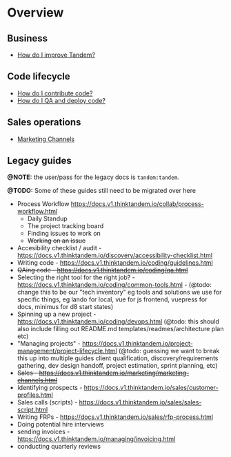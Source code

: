 # Overview

## Business

* [How do I improve Tandem?](./improve-tandem.md)

## Code lifecycle

* [How do I contribute code?](./contributing-code.md)
* [How do I QA and deploy code?](./qaing-code.md)

## Sales operations

* [Marketing Channels](./marketing-channels.md)

## Legacy guides

**@NOTE:** the user/pass for the legacy docs is `tandem:tandem`.

**@TODO:** Some of these guides still need to be migrated over here

* Process Workflow <https://docs.v1.thinktandem.io/collab/process-workflow.html>
  * Daily Standup
  * The project tracking board
  * Finding issues to work on
  * ~~Working on an issue~~
* Accesibility checklist / audit - <https://docs.v1.thinktandem.io/discovery/accessibility-checklist.html>
* Writing code - <https://docs.v1.thinktandem.io/coding/guidelines.html>
* ~~QAing code - <https://docs.v1.thinktandem.io/coding/qa.html>~~
* Selecting the right tool for the right job? - <https://docs.v1.thinktandem.io/coding/common-tools.html> - (@todo: change this to be our "tech inventory" eg tools and solutions we use for specific things, eg lando for local, vue for js frontend, vuepress for docs, minimus for d8 start states)
* Spinning up a new project - <https://docs.v1.thinktandem.io/coding/devops.html> (@todo: this should also include filling out README.md templates/readmes/architecture plan etc)
* "Managing projects" - <https://docs.v1.thinktandem.io/project-management/project-lifecycle.html> (@todo: guessing we want to break this up into multiple guides client qualification, discovery/requirements gathering, dev design handoff, project estimation, sprint planning, etc)
* ~~Sales - <https://docs.v1.thinktandem.io/marketing/marketing-channels.html>~~
* Identifying prospects - <https://docs.v1.thinktandem.io/sales/customer-profiles.html>
* Sales calls (scripts) - <https://docs.v1.thinktandem.io/sales/sales-script.html>
* Writing FRPs - <https://docs.v1.thinktandem.io/sales/rfp-process.html>
* Doing potential hire interviews
* sending invoices - <https://docs.v1.thinktandem.io/managing/invoicing.html>
* conducting quarterly reviews
